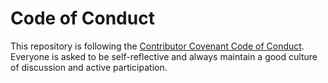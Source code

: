 # Code of Conduct

This repository is following the [Contributor Covenant Code of Conduct](https://github.com/OpenEnergyPlatform/oemetadata/blob/production/CODE_OF_CONDUCT.md). <br>
Everyone is asked to be self-reflective and always maintain a good culture of discussion and active participation.

